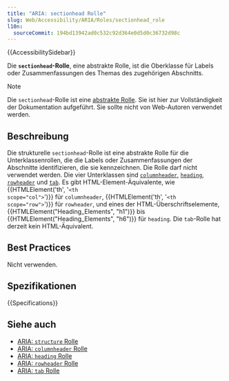 ```yaml
---
title: "ARIA: sectionhead Rolle"
slug: Web/Accessibility/ARIA/Roles/sectionhead_role
l10n:
  sourceCommit: 194bd13942ad0c532c92d364e0d5d0c36732d98c
---
```


{{AccessibilitySidebar}}

Die **`sectionhead`-Rolle**, eine abstrakte Rolle, ist die Oberklasse für Labels oder Zusammenfassungen des Themas des zugehörigen Abschnitts.

> [!NOTE]
> Die `sectionhead`-Rolle ist eine [abstrakte Rolle](/de/docs/Web/Accessibility/ARIA/Roles#6._abstract_roles). Sie ist hier zur Vollständigkeit der Dokumentation aufgeführt. Sie sollte nicht von Web-Autoren verwendet werden.

## Beschreibung

Die strukturelle `sectionhead`-Rolle ist eine abstrakte Rolle für die Unterklassenrollen, die die Labels oder Zusammenfassungen der Abschnitte identifizieren, die sie kennzeichnen. Die Rolle darf nicht verwendet werden. Die vier Unterklassen sind [`columnheader`](/de/docs/Web/Accessibility/ARIA/Roles/columnheader_role), [`heading`](/de/docs/Web/Accessibility/ARIA/Roles/heading_role), [`rowheader`](/de/docs/Web/Accessibility/ARIA/Roles/rowheader_role) und [`tab`](/de/docs/Web/Accessibility/ARIA/Roles/tab_role). Es gibt HTML-Element-Äquivalente, wie {{HTMLElement('th', '<code>&lt;th scope="col"&gt;</code>')}} für `columnheader`, {{HTMLElement('th', '<code>&lt;th scope="row"&gt;</code>')}} für `rowheader`, und eines der HTML-Überschriftselemente, {{HTMLElement("Heading_Elements", "h1")}} bis {{HTMLElement("Heading_Elements", "h6")}} für `heading`. Die `tab`-Rolle hat derzeit kein HTML-Äquivalent.

## Best Practices

Nicht verwenden.

## Spezifikationen

{{Specifications}}

## Siehe auch

- [ARIA: `structure` Rolle](/de/docs/Web/Accessibility/ARIA/Roles/structure_role)
- [ARIA: `columnheader` Rolle](/de/docs/Web/Accessibility/ARIA/Roles/columnheader_role)
- [ARIA: `heading` Rolle](/de/docs/Web/Accessibility/ARIA/Roles/heading_role)
- [ARIA: `rowheader` Rolle](/de/docs/Web/Accessibility/ARIA/Roles/rowheader_role)
- [ARIA: `tab` Rolle](/de/docs/Web/Accessibility/ARIA/Roles/tab_role)
